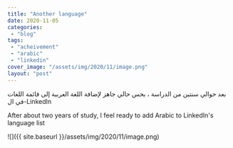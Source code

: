 ```yaml
---
title: "Another language"
date: 2020-11-05
categories: 
 - "blog"
tags: 
 - "acheivement"
 - "arabic"
 - "linkedin"
cover_image: "/assets/img/2020/11/image.png"
layout: "post"
---
```


بعد حوالي سنتين من الدراسة ، بحس حالي جاهز لإضافة اللغة العربية إلى قائمة اللغات في ال-LinkedIn 

After about two years of study, I feel ready to add Arabic to LinkedIn's language list

![]({{ site.baseurl }}/assets/img/2020/11/image.png)
